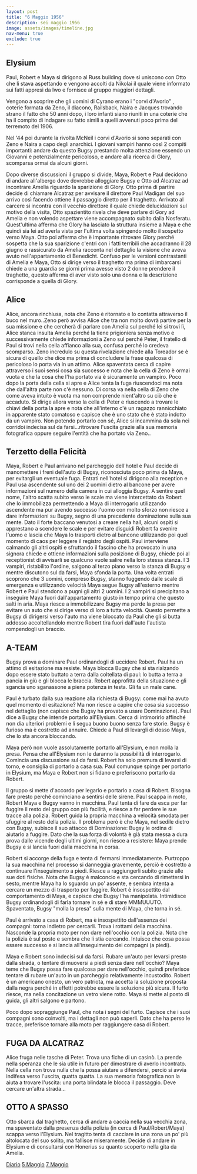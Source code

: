 ```yaml
---
layout: post
title: "6 Maggio 1956"
description: sei maggio 1956
image: assets/images/timeline.jpg
nav-menu: true
exclude: true
---
```


## Elysium

Paul, Robert e Maya si dirigono al Russ building dove si uniscono con Otto che li stava aspettando e vengono accolti da Nikolai il quale viene informato sui fatti appresi da Iwo e fornisce al gruppo maggiori dettagli. 

Vengono a scoprire che gli uomini di Cyrano erano i "corvi d'Avorio" , coterie formata da Zeno, il diacono, Railsback, Naira e Jacques trovando strano il fatto che 50 anni dopo, i loro infanti siano riuniti in una coterie che ha il compito di indagare su fatto simili a quelli avvenuti poco prima del terremoto del 1906. 

Nel '44 poi durante la rivolta McNeil i corvi d'Avorio si sono separati con Zeno e Naira a capo degli anarchici. I giovani vampiri hanno così 2 compiti importanti: andare da questo Bugsy prestando molta attenzione essendo un Giovanni e potenzialmente pericoloso, e andare alla ricerca di Glory, scomparsa ormai da alcuni giorni.

Dopo diverse discussioni il gruppo si divide, Maya, Robert e Paul decidono di andare all'albergo dove dovrebbe alloggiare Bugsy e Otto ad Alcatraz ad incontrare Amelia riguardo la sparizione di Glory. 
Otto prima di partire decide di chiamare Alcatraz per avvisare il direttore Paul Madigan del suo arrivo così facendo ottiene il passaggio diretto per il traghetto. Arrivato al carcere si incontra con il vecchio direttore il quale chiede delucidazioni sul motivo della visita, Otto spazientito rivela che deve parlare di Gory ad Amelia e non volendo aspettare viene accompagnato subito dalla Nosferatu. Quest'ultima afferma che Glory ha lasciato la struttura insieme a Maya e che quindi sia lei ad averla vista per l'ultima volta spingendo molto il sospetto verso Maya. Otto poi afferma che è importante ritrovare Glory perché sospetta che la sua sparizione c'entri con i fatti terribili che accadranno il 28 giugno e rassicurato da Amelia racconta nel dettaglio la visione che aveva avuto nell'appartamento di Benedicht.
Confuso per le versioni contrastanti di Amelia e Maya, Otto si dirige verso il traghetto ma prima di imbarcarsi chiede a una guardia se giorni prima avesse visto 2 donne prendere il traghetto, questo afferma di aver visto solo una donna e la descrizione corrisponde a quella di Glory.

## Alice

Alice, ancora rinchiusa, nota che Zeno è ritornato e lo contatta attraverso il buco nel muro..Zeno però avvisa Alice che tra non molto dovrà partire per la sua missione e che cercherà di parlare con Amelia sul perché lei si trovi lì, Alice stanca insulta Amelia perché la tiene prigioniera senza motivo e successivamente chiede informazioni a Zeno sul perché Peter, il fratello di Paul si trovi nella cella affianco alla sua, confusa perché lo credeva scomparso. Zeno incredulo su questa rivelazione chiede alla Toreador se è sicura di quello che dice ma prima di concludere la frase qualcosa di pericoloso lo porta via in un attimo. Alice spaventata cerca di capire attraverso i suoi sensi cosa sia successo e nota che la cella di Zeno è ormai vuota e che la cosa che l'ha portato via è sicuramente un vampiro. Poco dopo la porta della cella si apre e Alice tenta la fuga riuscendoci ma nota che dall'altra parte non c'è  nessuno. Di corsa va nella cella di Zeno che come aveva intuito è vuota ma non comprende nient'altro su ciò che è accaduto. Si dirige allora verso la cella di Peter e riuscendo a trovare le chiavi della porta la apre e nota che all'interno c'è un ragazzo rannicchiato in apparente stato comatoso e capisce che è uno stato che è stato indotto da un vampiro. Non potendo portarlo con sé, Alice si incammina da sola nei corridoi indecisa sul da farsi...ritrovare l'uscita grazie alla sua memoria fotografica oppure seguire l'entità che ha portato via Zeno..

## Terzetto della Felicità

Maya, Robert e Paul arrivano nel parcheggio dell'hotel e Paul decide di manomettere i freni dell'auto di Bugsy, riconosciuta poco prima da Maya, per evitargli un eventuale fuga. Entrati nell'hotel si dirigono alla reception e Paul usa ascendente sul uno dei 2 uomini dietro al bancone per avere informazioni sul numero della camera in cui alloggia Bugsy. A sentire quel nome, l'altro scatta subito verso le scale ma viene intercettato da Robert che lo immobilizza permettendo a Maya di interrogarlo utilizzando ascendente ma pur avendo successo l'uomo con molto sforzo non riesce a dare informazioni su Bugsy, segno di una precedente dominazione sulla sua mente. Dato il forte baccano venutosi a creare nella hall, alcuni ospiti si apprestano a scendere le scale e per evitare disguidi Robert fa svenire l'uomo e lascia che Maya lo trasporti dietro al bancone utilizzando poi quel momento di caos per leggere il registro degli ospiti. Paul interviene calmando gli altri ospiti e sfruttando il fascino che ha provocato in una signora chiede e ottiene informazioni sulla posizione di Bugsy, chiede poi al receptionist di avvisarli se qualcuno vuole salire nella loro stessa stanza. I 3 vampiri, ristabilito l'ordine, salgono al terzo piano verso la stanza di Bugsy e mentre discutono sul da farsi, Maya sfonda la porta. Una volta entrati scoprono che 3 uomini, compreso Bugsy, stanno fuggendo dalle scale di emergenza e utilizzando velocità Maya segue Bugsy all'esterno mentre Robert e Paul stendono a pugni gli altri 2 uomini.  I 2 vampiri si precipitano a inseguire Maya fuori dall'appartamento giusto in tempo prima che questo salti in aria. Maya riesce a immobilizzare Bugsy ma perde la presa per evitare un auto che si dirige verso di loro a tutta velocità. Questo permette a Bugsy di dirigersi verso l'auto ma viene bloccato da Paul che gli si butta addosso accoltellandolo mentre Robert tira fuori dall'auto l'autista rompendogli un braccio.

## A-TEAM 

Bugsy prova a dominare Paul ordinandogli di uccidere Robert. Paul ha un attimo di esitazione ma resiste.
Maya blocca Bugsy che si sta rialzando dopo essere stato buttato a terra dalla coltellata di paul: lo butta a terra a pancia in giù e gli blocca le braccia.
Robert approfitta della situazione e gli sgancia uno sganassone a piena potenza in testa. Gli fa un male cane.

Paul è turbato dalla sua reazione alla richiesta di Bugsy: come mai ha avuto quel momento di esitazione? Ma non riesce a capire che cosa sia successo nel dettaglio (non capisce che Bugsy ha provato a usare Dominazione).
Paul dice a Bugsy che intende portarlo all'Elysium. Cerca di intimorirlo affinché non dia ulteriori problemi e li segua buono buono senza fare storie. Bugsy è furioso ma è costretto ad annuire. Chiede a Paul di levargli di dosso Maya, che lo sta ancora bloccando.

Maya però non vuole assolutamente portarlo all'Elysium, e non molla la presa. Pensa che all'Elysium non le daranno la possibilità di interrogarlo. Comincia una discussione sul da farsi.
Robert ha solo premura di levarsi di torno, e consiglia di portarlo a casa sua.
Paul comunque spinge per portarlo in Elysium, ma Maya e Robert non si fidano e preferiscono portarlo da Robert.

Il gruppo si mette d'accordo per legarlo e portarlo a casa di Robert. Bisogna fare presto perché cominciano a sentirsi delle sirene.
Paul scappa in moto, Robert Maya e Bugsy vanno in macchina.
Paul tenta di fare da esca per far fuggire il resto del gruppo con più facilità, e riesce a far perdere le sue tracce alla polizia.
Robert guida la propria macchina a velocità smodata per sfuggire al resto della polizia.
Il problema però è che Maya, nel sedile dietro con Bugsy, subisce il suo attacco di Dominazione: Bugsy le ordina di aiutarlo a fuggire. Dato che la sua forza di volontà è già stata messa a dura prova dalle vicende degli ultimi giorni, non riesce a resistere: Maya prende Bugsy e si lancia fuori dalla macchina in corsa.

Robert si accorge della fuga e tenta di fermarsi immediatamente. Purtroppo la sua macchina nel processo si danneggia gravemente, perciò è costretto a continuare l'inseguimento a piedi. Riesce a raggiungerli subito grazie alle sue doti fisiche.
Nota che Bugsy è malconcio e sta cercando di rimettersi in sesto, mentre Maya ha lo sguardo un po' assente, e sembra intenta a cercare un mezzo di trasporto per fuggire.
Robert è insospettito dal comportamento di Maya, e capisce che Bugsy l'ha manipolata. Intimidisce Bugsy ordinandogli di farla tornare in sé e di stare MMMUUUTO. Spaventato, Bugsy "molla la presa" sulla mente di Maya, che torna in sé.

Paul è arrivato a casa di Robert, ma è insospettito dall'assenza dei compagni: torna indietro per cercarli. Trova i rottami della macchina. Nasconde la propria moto per non dare nell'occhio con la polizia. Nota che la polizia è sul posto e sembra che li stia cercando. Intuisce che cosa possa essere successo e si lancia all'inseguimento dei compagni (a piedi).

Maya e Robert sono indecisi sul da farsi. Rubare un'auto per levarsi presto dalla strada, o tentare di muoversi a piedi senza dare nell'occhio?
Maya teme che Bugsy possa fare qualcosa per dare nell'occhio, quindi preferisce tentare di rubare un'auto in un parcheggio relativamente incustodito.
Robert è un americano onesto, un vero patriota, ma accetta la soluzione proposta dalla negra perché in effetti potrebbe essere la soluzione più sicura.
Il furto riesce, ma nella concitazione un vetro viene rotto. Maya si mette al posto di guida, gli altri salgono e partono.

Poco dopo sopraggiunge Paul, che nota i segni del furto. Capisce che i suoi compagni sono coinvolti, ma i dettagli non può saperli. Dato che ha perso le tracce, preferisce tornare alla moto per raggiungere casa di Robert.

## FUGA DA ALCATRAZ

Alice fruga nelle tasche di Peter. Trova una fiche di un casinò. La prende nella speranza che le sia utile in futuro per dimostrare di averlo incontrato.
Nella cella non trova nulla che la possa aiutare a difendersi, perciò si avvia indifesa verso l'uscita, quatta quatta.
La sua memoria fotografica non la aiuta a trovare l'uscita: una porta blindata le blocca il passaggio. Deve cercare un'altra strada...


## OTTO A SPASSO

Otto sbarca dal traghetto, cerca di andare a caccia nella sua vecchia zona, ma spaventato dalla presenza della polizia (in cerca di Paul/Robert/Maya) scappa verso l'Elysium. Nel tragitto tenta di cacciare in una zona un po' più altolocata del suo solito, ma fallisce miseramente.
Decide di andare in Elysium e di consultarsi con Honerius su quanto scoperto nella gita da Amelia.

<a href="http://xabacadabra.com/cursed-legacy/diario" class="button">Diario</a>
<a href="5-maggio-1956.html" class="button back">5 Maggio</a>
<a href="5-maggio-1956.html" class="button next">7 Maggio</a>